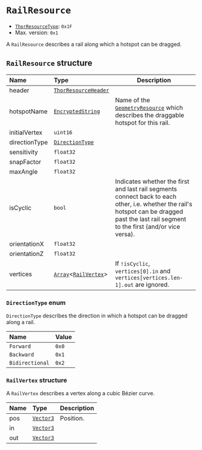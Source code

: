 # `RailResource`

- [`ThorResourceType`](./index.md#thorresourcetype-enum): `0x1F`
- Max. version: `0x1`

A `RailResource` describes a rail along which a hotspot can be dragged.

## `RailResource` structure

| Name | Type | Description |
| :-- | :-- | --- |
| header | [`ThorResourceHeader`](./index.md#thorresourceheader-structure) |  |
| hotspotName | [`EncryptedString`](../base.md#encryptedstring-structure) | Name of the [`GeometryResource`](./geometryresource.md) which describes the draggable hotspot for this rail. |
| initialVertex | `uint16` |  |
| directionType | [`DirectionType`](#directiontype-enum) |  |
| sensitivity | `float32` |  |
| snapFactor | `float32` |  |
| maxAngle | `float32` |  |
| isCyclic | `bool` | Indicates whether the first and last rail segments connect back to each other, i.e. whether the rail's hotspot can be dragged past the last rail segment to the first (and/or vice versa). |
| orientationX | `float32` |  |
| orientationZ | `float32` |  |
| vertices | [`Array`](../base.md#array-structure)<[`RailVertex`](#railvertex-structure)> | If `!isCyclic`, `vertices[0].in` and `vertices[vertices.len-1].out` are ignored. |

### `DirectionType` enum

`DirectionType` describes the direction in which a hotspot can be dragged along a rail.

| Name | Value |
| :-- | :-- |
| `Forward` | `0x0` |
| `Backward` | `0x1` |
| `Bidirectional` | `0x2` |

### `RailVertex` structure

A `RailVertex` describes a vertex along a cubic Bézier curve.

| Name | Type | Description |
| :-- | :-- | --- |
| pos | [`Vector3`](../base.md#vector3-structure) | Position. |
| in | [`Vector3`](../base.md#vector3-structure) |  |
| out | [`Vector3`](../base.md#vector3-structure) |  |

